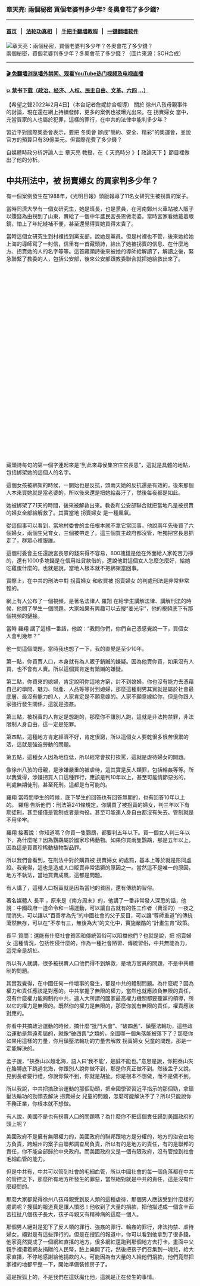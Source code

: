 ### 章天亮: 兩個秘密 買個老婆判多少年? 冬奧會花了多少錢?
------------------------

#### [首页](https://github.com/gfw-breaker/banned-news3/blob/master/README.md) &nbsp;&nbsp;|&nbsp;&nbsp; [法轮功真相](https://github.com/begood0513/basic/blob/master/README.md)  &nbsp;&nbsp;|&nbsp;&nbsp; [手把手翻墙教程](https://github.com/gfw-breaker/guides/wiki)  &nbsp;&nbsp;|&nbsp;&nbsp; [一键翻墙软件](https://github.com/gfw-breaker/nogfw/blob/master/README.md)  



<div><img alt="章天亮：兩個秘密，買個老婆判多少年？冬奧會花了多少錢？" src="https://img.soundofhope.org/2022-02/1644007788906.jpg"/>
<br/><figcaption class="caption">
 兩個秘密，買個老婆判多少年？冬奧會花了多少錢？（圖片來源：SOH合成）
</figcaption></div><hr/>

#### [ 🎬  免翻墙浏览墙外禁闻、观看YouTube热门视频及电视直播](https://github.com/gfw-breaker/HelloWorld)

#### [ 💥  禁书下载（政治、经济、人权、民主自由、文革、六四 ...）](https://github.com/gfw-breaker/books/blob/master/README.md)

<div><div class="Content__Wrapper sc-1bvya0-0 grZQxZ">
 <p class="meta-top">
  <span class="meta">
   【希望之聲2022年2月4日】（本台記者詹妮綜合報導）
  </span>
  關於
  <ok href="/term/690619?lang=b5">
   徐州八孩母親事件
  </ok>
  的討論，現在還在網上持續發酵，更多的案例也被曝光出來。在
  <ok href="/term/687760?lang=b5">
   拐賣婦女
  </ok>
  當中，充當買家的人也屬於犯罪，這樣的罪行，在中共的法律中能判多少年？
 </p>
 <p>
  習近平對國際奧委會表示，要把
  <ok href="/term/74024?lang=b5">
   冬奧會
  </ok>
  辦成“簡約、安全、精彩”的奧運會，並說官方的預算只有39億美元。但實際花費了多少錢？
 </p>
 <p>
  自媒體時政分析評論人士
  <ok href="/term/974?lang=b5">
   章天亮
  </ok>
  教授，在《
  <ok href="/term/8908?lang=b5">
   天亮時分
  </ok>
  》【
  <ok href="/term/8909?lang=b5">
   政論天下
  </ok>
  】節目裡做出了他的分析。
 </p>
 <h2>
  中共刑法中，被
  <ok href="/term/687760?lang=b5">
   拐賣婦女
  </ok>
  的買家判多少年？
 </h2>
 <p>
  有一個案例發生在1988年，《光明日報》頭版報導了11名女研究生被拐賣的案子。
 </p>
 <p>
  當時同濟大學有一個女研究生，她是班長，也是黨員，在河南鄭州火車站被人販子以賺錢為由拐到了山東，賣給了一個中年農民宮長恩做老婆。當時宮家看她戴着眼鏡，怕上了年紀縫補不便，甚至還覺得買她買得太貴了。
 </p>
 <p>
  當時這個女研究生到村裡找到黨支部，說她是黨員。但是村裡也不管，後來她給她上海的導師寫了一封信，信里有一首藏頭詩，給出了她被拐賣的信息、在什麼地方、拐賣她的人的名字等等。這首藏頭詩後來被她的導師給解讀了，解讀之後，緊急聯繫了教委的人，包括公安部，後來公安部跟教委聯合就把她給救出來了。
 </p>
 <div class="soh-embed">
  <div class="soh-embed-inner">
   <div class="iframely-twitter iframely-app iframely-embed" style="max-width: 550px;">
    <div class="iframely-responsive" style="padding-bottom: 100%;">
    </div>
   </div>
  </div>
 </div>
 <p>
  藏頭詩每句的第一個字連起來是“到此來尋侯集宮庄宮長恩”，這就是具體的地點，包括綁架她的這個人的名字。
 </p>
 <p>
  這個女孩被綁架的時候，一開始也是反抗，頭兩天她的反抗還是有效的，後來那個人本來買她就是當老婆的，所以後來還是把她給姦汙了，然後每夜都是如此。
 </p>
 <p>
  她被綁架了71天的時間，後來被解救出來。教委和公安部聯合就把當地凡是被拐賣的婦女全部給解救了。其實當地
  <ok href="/term/687760?lang=b5">
   拐賣婦女
  </ok>
  是一種風氣。
 </p>
 <p>
  從這個事可以看到，當地村委會的主任根本就不拿它當回事，他說兩年先後買了六個婦女，兩個生兒育女，三個被帶走了。這三個買主政府都沒管，唯獨把宮長恩抓走了，群眾心裡服誰。
 </p>
 <p>
  這個村委會主任還說宮長恩的錢來得不容易，800塊錢是他在外面給人家乾苦力掙的，還有1000多塊錢是在信用社貸款借的，還說他對這個女人怎麼怎麼好，給她吃雞蛋什麼的。也就是說，當地人根本就不把綁架當回事。
 </p>
 <p>
  實際上，在中共的刑法中對
  <ok href="/term/687760?lang=b5">
   拐賣婦女
  </ok>
  和收買被
  <ok href="/term/687760?lang=b5">
   拐賣婦女
  </ok>
  的判處刑法是非常非常輕的。
 </p>
 <p>
  網上有人公布了一個視頻，是著名法律人
  <ok href="/term/564005?lang=b5">
   羅翔
  </ok>
  在給學生講解法律、講解刑法的時候，他問了學生一個問題。大家如果有興趣可以去搜“姜光宇”，他的視頻底下有那個視頻的鏈接。
 </p>
 <p>
  當時
  <ok href="/term/564005?lang=b5">
   羅翔
  </ok>
  講了這樣一番話，他說：“我問你們，你們自己憑感覺說一下，買個女人會判幾年？”
 </p>
 <p>
  他一問這個問題，當時我也想了一下，我的直覺是至少10年。
 </p>
 <p>
  第一點，你買賣人口，本身就有為人販子銷贓的嫌疑。因為他賣你買，如果沒有人買，也不會有人賣。所以這個買肯定有銷贓的嫌疑。
 </p>
 <p>
  第二點，你買來的媳婦，肯定說明你這地方窮，討不到媳婦，你也沒有能力去憑藉自己的學問、魅力、財產、人品等等討到媳婦，那麼這種剩男其實就是屬於社會最底層、最沒有能力的人，人家肯定是不願意嫁的。人家不願意嫁給你，但是你跟人家強行發生關係，這就是強姦。
 </p>
 <p>
  第三點，被拐賣的人肯定是想跑的，那麼你不讓別人跑，這就是非法拘禁罪，非法限制人身自由，這一定是犯罪。
 </p>
 <p>
  第四點，這種地方肯定經濟不好，肯定很窮，所以這個女人要乾很多很苦很累的活，這就是強迫勞動的問題。
 </p>
 <p>
  第五點，這種女人因為地位低，所以經常會挨打挨罵，這就是虐待婦女的問題。
 </p>
 <p>
  像徐州八孩的母親，是涉嫌嚴重的被虐待，這其實是反人類罪，包括輪姦等等。所以我覺得，涉嫌拐買人口這種罪行，應該是判10年以上，甚至可能情節惡劣的，判處無期徒刑，甚至死刑。這都是有可能的。
 </p>
 <p>
  <ok href="/term/564005?lang=b5">
   羅翔
  </ok>
  當時問學生的時候，底下學生的回答也有回答無期的，也有回答10年以上的。
  <ok href="/term/564005?lang=b5">
   羅翔
  </ok>
  告訴他們：刑法第241條規定，你購買了被拐賣的婦女，判三年以下有期徒刑，甚至僅僅是管制或者是拘役。甚至可能連人身自由都沒有失去。管制就是不用坐牢。
 </p>
 <p>
  <ok href="/term/564005?lang=b5">
   羅翔
  </ok>
  接著說：你知道嗎？你買一隻鸚鵡，都要判五年以下。買一個女人判三年以下，為什麼呢？因為鸚鵡屬於國家珍稀動物。如果你買兩隻鸚鵡，那是五年以上，因為這是買賣珍稀動植物製品罪。
 </p>
 <p>
  所以我們會看到，在刑法中對於購買被
  <ok href="/term/687760?lang=b5">
   拐賣婦女
  </ok>
  的處罰，基本上等於就是形同虛設。我覺得，這也是造成人口販賣非常猖獗的原因之一。當然這不是唯一的原因，地方不執法，當地買賣成風，這都是問題。
 </p>
 <p>
  有人講了，這種人口拐賣就是因為當地的貧困，還有傳統的習俗。
 </p>
 <p>
  著名媒體人
  <ok href="/term/128236?lang=b5">
   長平
  </ok>
  ，原來是《南方周末》的，他講了一番非常發人深思的話，他說：中國政府一道命令和一場運動，可以讓自古就有的性工作者（賣淫的）一夜之間消失，可以讓以“百善孝為先”的中國社會的父子反目，可以讓“尊師重道”的傳統蕩然無存，可以在“不孝有三，無後為大”的文化中，實施嚴酷的“計畫生育”政策。
 </p>
 <p>
  <ok href="/term/128236?lang=b5">
   長平
  </ok>
  質問：還能有什麼社會貧困和傳統習俗可以阻擋他們？也就是說，把
  <ok href="/term/687760?lang=b5">
   拐賣婦女
  </ok>
  這種情況，包括性侵什麼的，作為一種社會陋習、傳統習俗，中共無能為力，這完全是胡扯。
 </p>
 <p>
  所以有人就講，很多被拐賣人口他們得不到解救，是地方官員的問題，不是中共體制的問題。
 </p>
 <p>
  其實我覺得，在中國任何一件壞事的發生，都是中共的體制問題。為什麼呢？因為權力和責任應該是對應的。中共掌握了無限的權力，當然也就應該負無限的責任，沒有什麼權力能夠制約中共，連人大所謂的國家最高權力機關都要聽黨的領導，所以它的權力是無限的。既然你的權力是無限的，那麼你就有無限的責任，權責應該對應的。
 </p>
 <p>
  你看中共搞政治運動的時候，搞什麼“批鬥大會”、“破四舊”、鎮壓法輪功，這些政治運動是無遠弗屆的，就像“破四舊”之類的，全國哪一個角落能被落下了？那麼你如果用這樣的力量，你用鎮壓法輪功的力量去解救
  <ok href="/term/687760?lang=b5">
   拐賣婦女
  </ok>
  兒童的問題，那是一定能解決的。
 </p>
 <p>
  孟子說，“挾泰山以超北海，語人曰‘我不能’，是誠不能也。”意思是說，你把泰山夾在胳膊底下跳過北海，你跟別人說你做不到，那是你真正做不到。然後孟子又說，見到長者要行禮，你說你做不到，你就是胡扯。你是根本不想做，而不是做不到。
 </p>
 <p>
  所以我說，中共把搞政治運動的那個勁頭，把全國學習習近平指示的那個勁，拿鎮壓法輪功的勁頭去解決
  <ok href="/term/687760?lang=b5">
   拐賣婦女
  </ok>
  兒童的問題，怎麼可能解決不了？所以只能說你不務正業，你根本就不想做。
 </p>
 <p>
  有人說，美國不是也有拐賣人口的問題嗎？為什麼你不把這個責任歸到美國政府的頭上呢？
 </p>
 <p>
  美國政府不是擁有無限權力的，美國政府的聯邦跟地方是分權的，地方的治安由地方負責，跨越州的案子由聯邦調查局負責，所以有的是地方的責任，有的是聯邦的責任，你不能全部歸於中央政府。而美國政府又是一個有限政府，沒有管控到社會毛細血管的能力。
 </p>
 <p>
  但是中共有，中共可以管到社會的毛細血管，所以中國社會的每一個角落都在中共的管控之下，那麼所有地方所發生的罪惡，當然絕對就是中共的責任，這是沒有什麼疑問的。
 </p>
 <p>
  那麼大家都覺得徐州八孩母親受到反人類的這種虐待，那個男人應該受到什麼樣的處罰呢？搜狐的報道真是讓人憤怒！他收到了大量的捐款，把他描述成一個含辛茹苦拉扯八個孩子長大，孩子母親又有精神病的這麼一個人。
 </p>
 <p>
  那個男人絕對是犯下了反人類的罪行、強姦的罪行、輪姦的罪行，非法拘禁、虐待婦女，絕對是有這些罪行的。但是在搜狐的報道中，你可以看到他拿到了很多錢，他家竟然變成了一個網紅直播的地方，很多網紅還跑到那個地方去打卡。畫面中父親手裡攥着網友捐贈的人民幣，臉上樂開了花，然後把孩子們召集到一塊兒，給大家直播，不停地感謝給他捐款的人。可能因為有大量的人給他們捐款，他們竟然把家裡的地都平整一下，開始準備裝修房子了。
 </p>
 <p>
  這是搜狐上的，不是我們在這妖魔化他，這就是正在發生的事情。
 </p>
 <div class="soh-embed">
  <div class="soh-embed-inner">
   <div class="iframely-twitter iframely-app iframely-embed" style="max-width: 550px;">
    <div class="iframely-responsive" style="padding-bottom: 100%;">
    </div>
   </div>
  </div>
 </div>
 <p>
  推特上有推文說，“這個老禽獸開始代言了，這是什麼樣魔幻的世界！為了追蹤這個新聞，我天天登一個我從來沒有發過微博的賬戶。
  <ok href="/term/687760?lang=b5">
   拐賣婦女
  </ok>
  的強姦犯，違反計畫生育，私自囚禁迫害女性，他家不但成為了網紅打卡地，而且他都開始接商業代言了……”他竟然開始做婚慶的廣告！
 </p>
 <p>
  有人在底下評論說：地獄空蕩蕩，魔鬼在人間。非常可怕。
 </p>
 <p>
  這種事情在中國能夠發生，就說明中共對他至少到目前為止，根本就沒有去追究他的責任，這就等於在放縱這種反人類的罪行。非常可怕。
 </p>
 <p>
  咱就不用說他做廣告的事情了，咱就說薇婭假如現在又重新開始直播了，或者趙薇又出現了，可能嗎？你能夠讓他在這兒出現，網信辦幹嗎去了？這個事情到底是怎麼回事？如果沒有中共的默許和縱容，這種非常荒謬的，簡直像魔幻小說里的事情怎麼可能出現？我們有的時候真的覺得自己生活的這個世界，好像不是在人間，已經變成一個魔幻世界了。在中共可以管控到毛細血管的社會裡，他的出現本身一定是中共有意縱容的結果。
 </p>
 <p>
  像這類事情，如果不把他處罰了，讓全中國都知道，其他
  <ok href="/term/687760?lang=b5">
   拐賣婦女
  </ok>
  的人可能會更加猖獗。
 </p>
 <p>
  前兩天有人在我的頻道里留言說，為什麼不把這個事情報告給國外的媒體？現在國外很多媒體都在報，我看到至少在《華爾街日報》上就已經報導這個事情了，所以是全世界都在關注的一件事情。這個八孩的父親，這個反人類的父親，竟然成了一個網紅，開始接商業廣告，多麼可怕的一件事，這才是真正給中國人丟盡了臉！而且這個人他竟然還敢接商業廣告，真的是毫無羞恥之心，毫無是非之心。
 </p>
 <h2>
  中共打造
  <ok href="/term/74024?lang=b5">
   冬奧會
  </ok>
  到底花了多少錢？
 </h2>
 <p>
  中共能管控到社會的毛細血管，其實中共還能管控天氣。自由亞洲電台有一篇報導，北京冬奧“翻雲覆雨”：一個國家有權力人工改變天氣？
 </p>
 <p>
  報導說，為了讓
  <ok href="/term/74024?lang=b5">
   冬奧會
  </ok>
  能夠順利舉行，北京開始對氣候實行人工控制，把住雨雪風雲的開關，讓天公務必作美，包括人工降雨、驅散暴風雨、製造藍天等等。美國媒體形容，其魔幻程度連電影《楚門的世界》也望塵莫及。
 </p>
 <p>
  《華盛頓郵報》1月24號，回顧了2008年北京夏季奧運會時對天氣的改變。在奧運會的前兩天，我查了一下北京2008年8月8號（開幕日）的天氣，知道那天一定會下雨，但中共在頭天晚上，就進行了人工消雨，打出了大量碘化銀的火箭彈，組織了20輪次的地面發射，一共發射了1104枚。所以在頭天晚上，北京下了暴雨，把整個的雨從空中降下來，這樣第二天晚上就晴天了。
 </p>
 <p>
  現在開
  <ok href="/term/74024?lang=b5">
   冬奧會
  </ok>
  ，《華盛頓郵報》說過去三個月，中共政府至少已經向張家口附近的雲層發射了250枚炮彈，還有12架雲催化飛機隨時待命在當地的機場，人造風雲的規模比2008年奧運會時還要大。
 </p>
 <p>
  不光是人造風雲，還有人工降雪。路透社和法新社都傳來報導，在北京冬奧場地延慶和張家口，都有人工降雪。
 </p>
 <p>
  他們看到一個圖片：除了滑雪的雪道之外，其它地方一點雪都沒有。就是說北京冬奧場地100%靠人工造雪，整個的山光禿禿的都沒有雪，只有滑雪的賽道上有雪，這個雪都是人工降的。
 </p>
 <p>
  人工降雪，實際就是人工制雪機在往外噴，這種雪不是天然的冰雪。天然的雪是粉狀的，這種人工制出來的雪，上面布滿了堅硬的冰粒，這樣的雪質特別容易讓選手滑倒，而且容易摔傷。但是沒辦法，天不下雪，只好在這地方搞人工降雪。
 </p>
 <p>
  很多人批評說
  <ok href="/term/74024?lang=b5">
   冬奧會
  </ok>
  把機會給了北京。其實搞
  <ok href="/term/74024?lang=b5">
   冬奧會
  </ok>
  應該在哪搞？應該在黑龍江搞，因為那地方和雪都是自然形成的，所以天氣、溫度等等都適合
  <ok href="/term/74024?lang=b5">
   冬奧會
  </ok>
  。但竟然非得在北京搞，在張家口可能還稍微寒冷一點。北京很少降雪，乾旱、寒冷，多風。一年的下雪量不到五厘米，在這種地方舉辦
  <ok href="/term/74024?lang=b5">
   冬奧會
  </ok>
  ，其實是非常不負責任的。
 </p>
 <p>
  中共自己也說，為了造雪，一共耗了200萬立方米的水，相當於中國一個擁有12000居民的城市一年的用水量。
 </p>
 <p>
  所以像張家口、北京都是缺水的地方，它把200萬立方米的水製成了雪，鋪在賽道上。大家可以自己計算一下，大概需要多少能量把這些水變成冰雪。
 </p>
 <p>
  一般來說，我聽說的比例，我也沒有具體研究，雨和雪的比例是1:6，比如下了六英寸的雪，如果下雨就是一英寸，也可能我說的比例不太對，可能還會更高一點。總而言之，要造雪需要耗費很多的能量，把水冷卻之後變成雪，然後再噴出來。所以你看不管是控制天氣也好，人工造雪也好，它的花費是不惜成本的。
 </p>
 <p>
  在
  <ok href="/term/74024?lang=b5">
   冬奧會
  </ok>
  開幕之前，習近平對國際奧委會有一個簡短的致辭，說要把
  <ok href="/term/74024?lang=b5">
   冬奧會
  </ok>
  辦成一個“簡約、安全、精彩”的奧運會，他說官方的預算只有39億美元。這個感覺好像比2008年的奧運會花的錢少多了。
 </p>
 <p>
  但實際上，美國雜誌《商業內幕》（Business Insider）在1月30號做了一個計算，該報導說，北京實際花費遠遠不止39億美元，光他們算出來的錢大概就有385億美元，其中包括58.1億美元的建設投資，跟奧運場館有關的50個建設項目；還有建立奧運村，到底花多少錢，這個咱不知道，它給的數據是1億8千萬美元，我估計可能不止這些。對張家口寧遠機場進行了裝修，一共花了兩億多美元，又建了150多億美元的高速公路，還有7.7億美元花在了建設北京
  <ok href="/term/74024?lang=b5">
   冬奧會
  </ok>
  的地鐵線上，還花了92億美元用於無人駕駛的子彈頭列車，還有一些隱性支出，包括人工發射炮彈降雪、人工造雪等等的費用。這些成本算下來的結果就是，
  <ok href="/term/74024?lang=b5">
   冬奧會
  </ok>
  的花費大概是385億美元。
 </p>
 <p>
  這個成本還沒有計算為了奧運會的藍天而停工停產的那些企業的損失。還有奧運會前的國際攻關項目，肯定也很花錢。
 </p>
 <p>
  大家知道
  <ok href="/term/74024?lang=b5">
   冬奧會
  </ok>
  開始之前，有兩個事情是國際社會特別關注的：一個是新疆人權事件，還有一個就是彭帥事件。為什麼現在突然之間就沒消息了呢？肯定是中共花了很多錢收買國際奧委會為他們講話；再有一個就是聯合國專門負責世界人權問題的專員辦公室，他們說他們接到了中共的邀請，說
  <ok href="/term/74024?lang=b5">
   冬奧會
  </ok>
  之後可以去新疆參觀。所謂參觀無非就是一場旅遊而已，為中共的人權進行粉飾的，利用聯合國的這種名聲為中共粉飾。作為交換條件，他們拒絕在
  <ok href="/term/74024?lang=b5">
   冬奧會
  </ok>
  開幕之前公布一份已經耗時3年準備的有關新疆的人權報告。本來準備在
  <ok href="/term/74024?lang=b5">
   冬奧會
  </ok>
  之前把新疆事件的報告公開，但現在說不公開了。像這樣的事情，不知道中共花了多少錢搞公關，最後才達成了這樣的一個協議。
 </p>
 <p>
  所以我們可以看到，中共花的這些錢，其實都是老百姓的民脂民膏。北京的那些小粉紅們，不知道他們每天吃泡麵的時候，看到中共花幾百億、幾百億的，到底是什麼樣的想法。
 </p>
 <p>
  有一個消息說，前國民黨主席洪秀柱受邀出席北京冬奧的開幕式，網上登了一張照片，她坐在飛機上，還講了一些為中共吹捧的話。這些東西其實都是要花錢的，包括請普京來等等，不知道是談了什麼條件，比如買他多少高價的天然氣，普京才答應出席的。
 </p>
 <p>
  所以中共為了奧運會，真的是不惜任何代價，為了它的面子不惜任何代價。也有可能，徐州八孩的父親為什麼還不處理，中共可能覺得處理完了之後，會讓它很沒有面子，不如將計就計把他描述成一個愛心的父親，獨自撫養了八個孩子，母親是精神病，他好心收留，這樣還顯得比較正能量一點。所以這也可能是為什麼他現在還出來做網紅、做商業廣告的原因。
 </p>
 <p>
  一個反人類的犯罪分子竟然成了廣告明星，成了網紅，這讓那些真正的明星、網紅情何以堪！
 </p>
 <p>
  歡迎觀看
  <ok href="https://www.youtube.com/watch?v=zuDzdVA-XEY">
   完整節目
  </ok>
  。
 </p>
 <p>
  <ok href="/term/974?lang=b5">
   章天亮
  </ok>
  教授每周更多的獨家時事節目，以及更多原創精品系列節目，都在《希望之城》會員網站，歡迎
  <ok href="https://landofhope.tv/zhangtianliang">
   訂閱觀看
  </ok>
  。
 </p>
 <p class="meta-btm">
  責任編輯：辛吉
 </p>
 <p class="meta-btm">
  希望之聲版權所有，未經希望之聲書面允許，不得轉載，違者必究。
 </p>
</div>
</div>
<hr/>
手机上长按并复制下列链接或二维码分享本文章：<br/>
https://github.com/gfw-breaker/banned-news3/blob/master/pages/soh5/590818.md <br/>
<a href='https://github.com/gfw-breaker/banned-news3/blob/master/pages/soh5/590818.md'><img src='https://github.com/gfw-breaker/banned-news3/blob/master/pages/soh5/590818.md.png'/></a> <br/>
原文地址（需翻墙访问）：https://www.soundofhope.org/post/590818


------------------------
#### [首页](https://github.com/gfw-breaker/banned-news3/blob/master/README.md) &nbsp;|&nbsp; [一键翻墙软件](https://github.com/gfw-breaker/nogfw/blob/master/README.md) &nbsp;| [《九评共产党》](https://github.com/gfw-breaker/9ping.md/blob/master/README.md#九评之一评共产党是什么) | [《解体党文化》](https://github.com/gfw-breaker/jtdwh.md/blob/master/README.md) | [《共产主义的终极目的》](https://github.com/gfw-breaker/gczydzjmd.md/blob/master/README.md)


<img src='http://gfw-breaker.win/banned-news3/pages/soh5/590818.md' width='0px' height='0px'/>